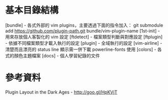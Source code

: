 基本目錄結構
===========================

[bundle] - 各式外部的 vim plugins，主要透過下面的指令加入：
           git submodule add https://github.com/plugin-path.git bundle/vim-plugin-name
           [1st-init] - 用來存放個人客製化的 vim 設定
                        [ftdetect] - 檔案類型判斷與對應設定
                        [ftplugin] - 依據不同檔案類型才載入執行的設定
                        [plugin]   - 全域執行的設定
           [vim-airline] - 清楚而且漂亮的 status line 顯示需一併下載 powerline-fonts 使用
[colors] - 各式的顏色主題檔案
[docs]   - 個人學習紀錄的文件

參考資料
===========================

Plugin Layout in the Dark Ages - http://goo.gl/HpKVjT
